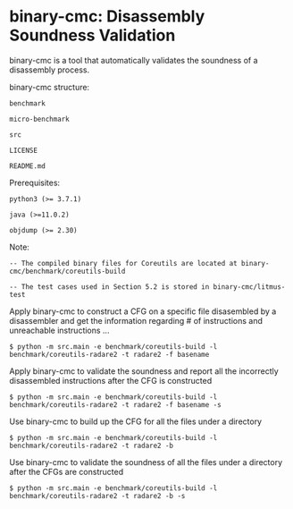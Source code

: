 # binary-cmc: Disassembly Soundness Validation

binary-cmc is a tool that automatically validates the soundness of a disassembly process.

binary-cmc structure:

    benchmark

    micro-benchmark

    src

    LICENSE

    README.md


Prerequisites:

    python3 (>= 3.7.1)

    java (>=11.0.2)

    objdump (>= 2.30)


Note:

    -- The compiled binary files for Coreutils are located at binary-cmc/benchmark/coreutils-build

    -- The test cases used in Section 5.2 is stored in binary-cmc/litmus-test


Apply binary-cmc to construct a CFG on a specific file disasembled by a disassembler and get the information regarding # of instructions and unreachable instructions ...

    $ python -m src.main -e benchmark/coreutils-build -l benchmark/coreutils-radare2 -t radare2 -f basename



Apply binary-cmc to validate the soundness and report all the incorrectly disassembled instructions after the CFG is constructed

    $ python -m src.main -e benchmark/coreutils-build -l benchmark/coreutils-radare2 -t radare2 -f basename -s



Use binary-cmc to build up the CFG for all the files under a directory

    $ python -m src.main -e benchmark/coreutils-build -l benchmark/coreutils-radare2 -t radare2 -b



Use binary-cmc to validate the soundness of all the files under a directory after the CFGs are constructed

    $ python -m src.main -e benchmark/coreutils-build -l benchmark/coreutils-radare2 -t radare2 -b -s


